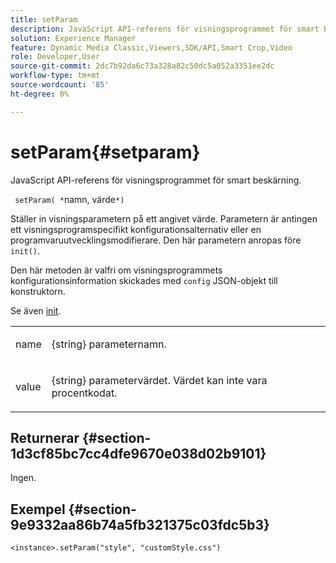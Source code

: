 ```yaml
---
title: setParam
description: JavaScript API-referens för visningsprogrammet för smart beskärning.
solution: Experience Manager
feature: Dynamic Media Classic,Viewers,SDK/API,Smart Crop,Video
role: Developer,User
source-git-commit: 2dc7b92da6c73a328a82c50dc5a052a3351ee2dc
workflow-type: tm+mt
source-wordcount: '85'
ht-degree: 0%

---
```


# setParam{#setparam}

JavaScript API-referens för visningsprogrammet för smart beskärning.

` setParam( *`namn, värde`*)`

Ställer in visningsparametern på ett angivet värde. Parametern är antingen ett visningsprogramspecifikt konfigurationsalternativ eller en programvaruutvecklingsmodifierare. Den här parametern anropas före `init()`.

Den här metoden är valfri om visningsprogrammets konfigurationsinformation skickades med `config` JSON-objekt till konstruktorn.

Se även [init](../../../c-html5-aem-asset-viewers/c-html5-aem-smartcropvideo/c-html5-aem-smartcropvideo-viewer-javascriptapiref/r-html5-aem-smartcropvideo-viewer-javascriptapiref-init.md#reference-3b570ba8b35045d6b30fb178c21a66c6).

<table id="table_896DFF34A68A403DB93A6D597461A573"> 
 <tbody> 
  <tr> 
   <td colname="col1"> <p> <span class="codeph"> <span class="varname"> name </span> </span> </p> </td> 
   <td colname="col2"> <p> <span class="codeph"> {string} </span> parameternamn. </p> </td> 
  </tr> 
  <tr> 
   <td colname="col1"> <p> <span class="codeph"> <span class="varname"> value </span> </span> </p> </td> 
   <td colname="col2"> <p> <span class="codeph"> {string} </span> parametervärdet. Värdet kan inte vara procentkodat. </p> </td> 
  </tr> 
 </tbody> 
</table>

## Returnerar {#section-1d3cf85bc7cc4dfe9670e038d02b9101}

Ingen.

## Exempel {#section-9e9332aa86b74a5fb321375c03fdc5b3}

```
<instance>.setParam("style", "customStyle.css")
```
